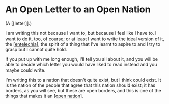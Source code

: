 # An Open Letter to an Open Nation

(A [[letter]].)

I am writing this not because I want to, but because I feel like I have to. I want to do it, too, of course; or at least I want to write the ideal version of it, the [[entelechia]], the spirit of a thing that I've learnt to aspire to and I try to grasp but I cannot quite hold. 

If you put up with me long enough, I'll tell you all about it, and you will be able to decide which letter you would have liked to read instead and you maybe could write.

I'm writing this to a nation that doesn't quite exist, but I think could exist. It is the nation of the people that agree that this nation should exist; it has borders, as you will see, but these are open borders, and this is one of the things that makes it an [[open nation]].




[//begin]: # "Autogenerated link references for markdown compatibility"
[entelechia]: entelechia "Entelechia"
[open nation]: open-nation "Open Nation"
[//end]: # "Autogenerated link references"